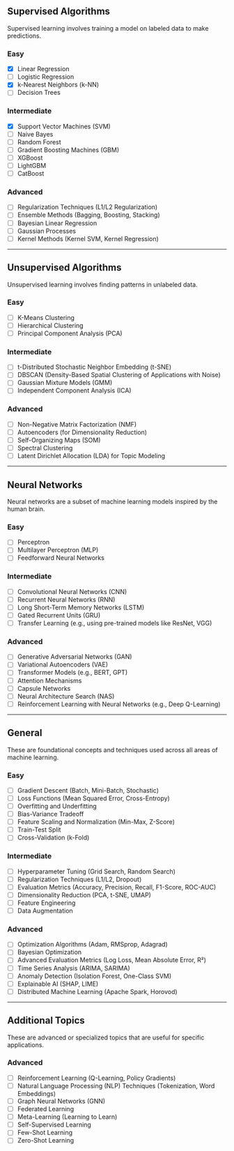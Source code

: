 ## Supervised Algorithms
Supervised learning involves training a model on labeled data to make predictions.

### Easy
- [x] Linear Regression
- [ ] Logistic Regression
- [x] k-Nearest Neighbors (k-NN)
- [ ] Decision Trees

### Intermediate
- [x] Support Vector Machines (SVM)
- [ ] Naive Bayes
- [ ] Random Forest
- [ ] Gradient Boosting Machines (GBM)
- [ ] XGBoost
- [ ] LightGBM
- [ ] CatBoost

### Advanced
- [ ] Regularization Techniques (L1/L2 Regularization)
- [ ] Ensemble Methods (Bagging, Boosting, Stacking)
- [ ] Bayesian Linear Regression
- [ ] Gaussian Processes
- [ ] Kernel Methods (Kernel SVM, Kernel Regression)

---

## Unsupervised Algorithms
Unsupervised learning involves finding patterns in unlabeled data.

### Easy
- [ ] K-Means Clustering
- [ ] Hierarchical Clustering
- [ ] Principal Component Analysis (PCA)

### Intermediate
- [ ] t-Distributed Stochastic Neighbor Embedding (t-SNE)
- [ ] DBSCAN (Density-Based Spatial Clustering of Applications with Noise)
- [ ] Gaussian Mixture Models (GMM)
- [ ] Independent Component Analysis (ICA)

### Advanced
- [ ] Non-Negative Matrix Factorization (NMF)
- [ ] Autoencoders (for Dimensionality Reduction)
- [ ] Self-Organizing Maps (SOM)
- [ ] Spectral Clustering
- [ ] Latent Dirichlet Allocation (LDA) for Topic Modeling

---

## Neural Networks
Neural networks are a subset of machine learning models inspired by the human brain.

### Easy
- [ ] Perceptron
- [ ] Multilayer Perceptron (MLP)
- [ ] Feedforward Neural Networks

### Intermediate
- [ ] Convolutional Neural Networks (CNN)
- [ ] Recurrent Neural Networks (RNN)
- [ ] Long Short-Term Memory Networks (LSTM)
- [ ] Gated Recurrent Units (GRU)
- [ ] Transfer Learning (e.g., using pre-trained models like ResNet, VGG)

### Advanced
- [ ] Generative Adversarial Networks (GAN)
- [ ] Variational Autoencoders (VAE)
- [ ] Transformer Models (e.g., BERT, GPT)
- [ ] Attention Mechanisms
- [ ] Capsule Networks
- [ ] Neural Architecture Search (NAS)
- [ ] Reinforcement Learning with Neural Networks (e.g., Deep Q-Learning)

---

## General
These are foundational concepts and techniques used across all areas of machine learning.

### Easy
- [ ] Gradient Descent (Batch, Mini-Batch, Stochastic)
- [ ] Loss Functions (Mean Squared Error, Cross-Entropy)
- [ ] Overfitting and Underfitting
- [ ] Bias-Variance Tradeoff
- [ ] Feature Scaling and Normalization (Min-Max, Z-Score)
- [ ] Train-Test Split
- [ ] Cross-Validation (k-Fold)

### Intermediate
- [ ] Hyperparameter Tuning (Grid Search, Random Search)
- [ ] Regularization Techniques (L1/L2, Dropout)
- [ ] Evaluation Metrics (Accuracy, Precision, Recall, F1-Score, ROC-AUC)
- [ ] Dimensionality Reduction (PCA, t-SNE, UMAP)
- [ ] Feature Engineering
- [ ] Data Augmentation

### Advanced
- [ ] Optimization Algorithms (Adam, RMSprop, Adagrad)
- [ ] Bayesian Optimization
- [ ] Advanced Evaluation Metrics (Log Loss, Mean Absolute Error, R²)
- [ ] Time Series Analysis (ARIMA, SARIMA)
- [ ] Anomaly Detection (Isolation Forest, One-Class SVM)
- [ ] Explainable AI (SHAP, LIME)
- [ ] Distributed Machine Learning (Apache Spark, Horovod)

---

## Additional Topics
These are advanced or specialized topics that are useful for specific applications.

### Advanced
- [ ] Reinforcement Learning (Q-Learning, Policy Gradients)
- [ ] Natural Language Processing (NLP) Techniques (Tokenization, Word Embeddings)
- [ ] Graph Neural Networks (GNN)
- [ ] Federated Learning
- [ ] Meta-Learning (Learning to Learn)
- [ ] Self-Supervised Learning
- [ ] Few-Shot Learning
- [ ] Zero-Shot Learning